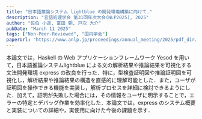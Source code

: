 ```yaml
---
title: "日本語推論システム lightblue の開発環境構築に向けて."
description: "言語処理学会 第31回年次大会(NLP2025), 2025"
auther: "佐伯 小遥, 富田 朝, 戸次 大介"
pubDate: "March 11 2025"
tags: ["Non-Peer-Reviewed", "国内学会"]
paperUrl: "https://www.anlp.jp/proceedings/annual_meeting/2025/pdf_dir/B2-3.pdf"
---
```

本論文では，Haskell の Web アプリケーションフレームワーク Yesod を用いて，日本語推論システムlightblue による文の解析結果や推論結果を可視化する文法開発環境 express の改良を行った．特に，型検査証明図や推論証明図を可視化し，解析結果や推論結果の構造を直感的に理解可能とした．また，ユーザが証明図を操作できる機能を実装し，解析プロセスを詳細に検討できるようにした．加えて，証明が失敗した場合には，その情報をユーザに明示することで，エラーの特定とデバッグ作業を効率化した．本論文では，express のシステム概要と実装についての詳細や，実使用に向けた今後の課題を示す．